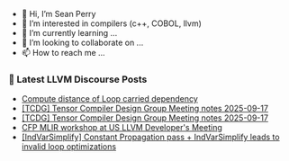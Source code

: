 - 👋 Hi, I’m Sean Perry
- 👀 I’m interested in compilers (c++, COBOL, llvm)
- 🌱 I’m currently learning ...
- 💞️ I’m looking to collaborate on ...
- 📫 How to reach me ...

<!---
s66perry/s66perry is a ✨ special ✨ repository because its `README.md` (this file) appears on your GitHub profile.
You can click the Preview link to take a look at your changes.
--->
### 📕 Latest LLVM Discourse Posts

<!-- DISCOURSE-LLVM:START -->
- [Compute distance of Loop carried dependency](https://discourse.llvm.org/t/compute-distance-of-loop-carried-dependency/3935#post_2)
- [[TCDG] Tensor Compiler Design Group Meeting notes 2025-09-17](https://discourse.llvm.org/t/tcdg-tensor-compiler-design-group-meeting-notes-2025-09-17/88335#post_9)
- [[TCDG] Tensor Compiler Design Group Meeting notes 2025-09-17](https://discourse.llvm.org/t/tcdg-tensor-compiler-design-group-meeting-notes-2025-09-17/88335#post_8)
- [CFP MLIR workshop at US LLVM Developer&#39;s Meeting](https://discourse.llvm.org/t/cfp-mlir-workshop-at-us-llvm-developers-meeting/88388#post_1)
- [[IndVarSimplify] Constant Propagation pass + IndVarSimplify leads to invalid loop optimizations](https://discourse.llvm.org/t/indvarsimplify-constant-propagation-pass-indvarsimplify-leads-to-invalid-loop-optimizations/88387#post_1)
<!-- DISCOURSE-LLVM:END -->
